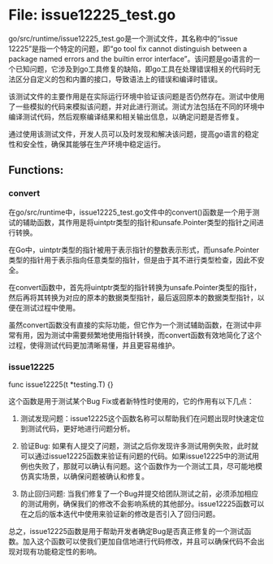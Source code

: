 # File: issue12225_test.go

go/src/runtime/issue12225_test.go是一个测试文件，其名称中的“issue 12225”是指一个特定的问题，即“go tool fix cannot distinguish between a package named errors and the builtin error interface”。该问题是go语言的一个已知问题，它涉及到go工具修复的缺陷，即go工具在处理错误相关的代码时无法区分自定义的包和内置的接口，导致语法上的错误和编译时错误。

该测试文件的主要作用是在实际运行环境中验证该问题是否仍然存在。测试中使用了一些模拟的代码来模拟该问题，并对此进行测试。测试方法包括在不同的环境中编译测试代码，然后观察编译结果和相关输出信息，以确定问题是否修复。

通过使用该测试文件，开发人员可以及时发现和解决该问题，提高go语言的稳定性和安全性，确保其能够在生产环境中稳定运行。

## Functions:

### convert

在go/src/runtime中，issue12225_test.go文件中的convert()函数是一个用于测试的辅助函数，其作用是将uintptr类型的指针和unsafe.Pointer类型的指针之间进行转换。

在Go中，uintptr类型的指针被用于表示指针的整数表示形式，而unsafe.Pointer类型的指针用于表示指向任意类型的指针，但是由于其不进行类型检查，因此不安全。

在convert函数中，首先将uintptr类型的指针转换为unsafe.Pointer类型的指针，然后再将其转换为对应的原本的数据类型指针，最后返回原本的数据类型指针，以便在测试过程中使用。

虽然convert函数没有直接的实际功能，但它作为一个测试辅助函数，在测试中非常有用，因为测试中需要频繁地使用指针转换，而convert函数有效地简化了这个过程，使得测试代码更加清晰易懂，并且更容易维护。



### issue12225

func issue12225(t *testing.T) {}

这个函数是用于测试某个Bug Fix或者新特性时使用的，它的作用有以下几点：

1. 测试发现问题：issue12225这个函数名称可以帮助我们在问题出现时快速定位到测试代码，更好地进行问题分析。

2. 验证Bug: 如果有人提交了问题，测试之后你发现许多测试用例失败，此时就可以通过issue12225函数来验证有问题的代码。如果issue12225中的测试用例也失败了，那就可以确认有问题。这个函数作为一个测试工具，尽可能地模仿真实场景，以确保问题被确认和修复。

3. 防止回归问题: 当我们修复了一个Bug并提交给团队测试之前，必须添加相应的测试用例，确保我们的修改不会影响系统的其他部分。issue12225函数可以在之后的版本迭代中使用来验证新的修改是否引入了回归问题。

总之，issue12225函数是用于帮助开发者确定Bug是否真正修复的一个测试函数。加入这个函数可以使我们更加自信地进行代码修改，并且可以确保代码不会出现对现有功能稳定性的影响。



